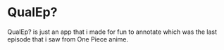 # QualEp? #

QualEp? is just an app that i made for fun to annotate which was the last episode that i saw from One Piece anime.
